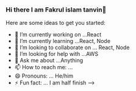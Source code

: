### Hi there I am Fakrul islam tanvin👋


Here are some ideas to get you started:

- 🔭 I’m currently working on ...React
- 🌱 I’m currently learning ...React, Node
- 👯 I’m looking to collaborate on ... React, Node
- 🤔 I’m looking for help with ...AWS
- 💬 Ask me about ...Anything
- 📫 How to reach me: ...
- 😄 Pronouns: ... He/him
- ⚡ Fun fact: ... I am half finish
-->
